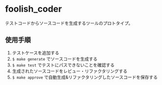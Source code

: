 # foolish_coder
テストコードからソースコードを生成するツールのプロトタイプ。

## 使用手順
1. テストケースを追加する
1. `$ make generate` でソースコードを生成する
1. `$ make test` でテストにパスできないことを確認する
1. 生成されたソースコードをレビュー・リファクタリングする
1. `$ make approve` で自動生成&リファクタリングしたソースコードを保存する